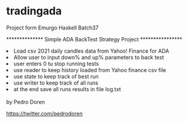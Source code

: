 # tradingada
Project form Emurgo Haskell Batch37

**************  Simple ADA BackTest Strategy Project  ****************<br>
<li>Load csv 2021 daily candles data from Yahoo! Finance for ADA</li>
<li>Allow user to input down% and up% parameters to back test</li>
<li>user enters 0 tu stop running tests</li>
<li>use reader to keep history loaded from Yahoo finance csv file</li>
<li>use state to keep track of best run</li>
<li>use writer to keep track of all runs</li>
<li>at the end save all runs results in file log.txt</li>
<br>
by Pedro Doren<br>

https://twitter.com/pedrodoren
